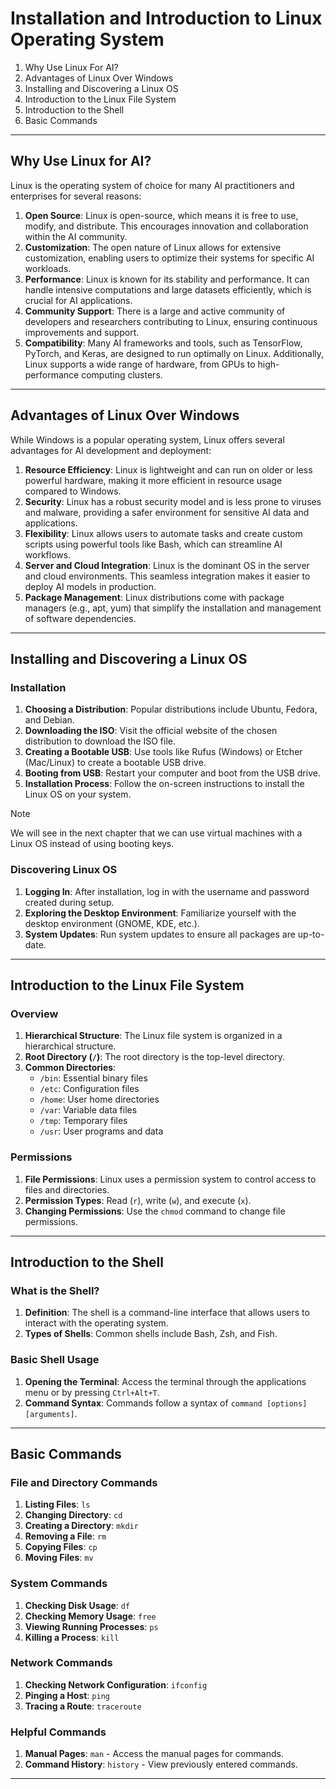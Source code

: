 # Installation and Introduction to Linux Operating System

1. Why Use Linux For AI?
2. Advantages of Linux Over Windows
3. Installing and Discovering a Linux OS
4. Introduction to the Linux File System
5. Introduction to the Shell
6. Basic Commands

---

## Why Use Linux for AI?

Linux is the operating system of choice for many AI practitioners and enterprises for several reasons:

1. **Open Source**: Linux is open-source, which means it is free to use, modify, and distribute. This encourages innovation and collaboration within the AI community.
2. **Customization**: The open nature of Linux allows for extensive customization, enabling users to optimize their systems for specific AI workloads.
3. **Performance**: Linux is known for its stability and performance. It can handle intensive computations and large datasets efficiently, which is crucial for AI applications.
4. **Community Support**: There is a large and active community of developers and researchers contributing to Linux, ensuring continuous improvements and support.
5. **Compatibility**: Many AI frameworks and tools, such as TensorFlow, PyTorch, and Keras, are designed to run optimally on Linux. Additionally, Linux supports a wide range of hardware, from GPUs to high-performance computing clusters.

---

## Advantages of Linux Over Windows

While Windows is a popular operating system, Linux offers several advantages for AI development and deployment:

1. **Resource Efficiency**: Linux is lightweight and can run on older or less powerful hardware, making it more efficient in resource usage compared to Windows.
2. **Security**: Linux has a robust security model and is less prone to viruses and malware, providing a safer environment for sensitive AI data and applications.
3. **Flexibility**: Linux allows users to automate tasks and create custom scripts using powerful tools like Bash, which can streamline AI workflows.
4. **Server and Cloud Integration**: Linux is the dominant OS in the server and cloud environments. This seamless integration makes it easier to deploy AI models in production.
5. **Package Management**: Linux distributions come with package managers (e.g., apt, yum) that simplify the installation and management of software dependencies.

---

## Installing and Discovering a Linux OS

### Installation

1. **Choosing a Distribution**: Popular distributions include Ubuntu, Fedora, and Debian.
2. **Downloading the ISO**: Visit the official website of the chosen distribution to download the ISO file.
3. **Creating a Bootable USB**: Use tools like Rufus (Windows) or Etcher (Mac/Linux) to create a bootable USB drive.
4. **Booting from USB**: Restart your computer and boot from the USB drive.
5. **Installation Process**: Follow the on-screen instructions to install the Linux OS on your system.

> [!NOTE]
>
> We will see in the next chapter that we can use virtual machines with a Linux OS instead of using booting keys.
> 
### Discovering Linux OS

1. **Logging In**: After installation, log in with the username and password created during setup.
2. **Exploring the Desktop Environment**: Familiarize yourself with the desktop environment (GNOME, KDE, etc.).
3. **System Updates**: Run system updates to ensure all packages are up-to-date.

---

## Introduction to the Linux File System

### Overview

1. **Hierarchical Structure**: The Linux file system is organized in a hierarchical structure.
2. **Root Directory (`/`)**: The root directory is the top-level directory.
3. **Common Directories**:
   - `/bin`: Essential binary files
   - `/etc`: Configuration files
   - `/home`: User home directories
   - `/var`: Variable data files
   - `/tmp`: Temporary files
   - `/usr`: User programs and data

### Permissions

1. **File Permissions**: Linux uses a permission system to control access to files and directories.
2. **Permission Types**: Read (`r`), write (`w`), and execute (`x`).
3. **Changing Permissions**: Use the `chmod` command to change file permissions.

---

## Introduction to the Shell

### What is the Shell?

1. **Definition**: The shell is a command-line interface that allows users to interact with the operating system.
2. **Types of Shells**: Common shells include Bash, Zsh, and Fish.

### Basic Shell Usage

1. **Opening the Terminal**: Access the terminal through the applications menu or by pressing `Ctrl+Alt+T`.
2. **Command Syntax**: Commands follow a syntax of `command [options] [arguments]`.

---

## Basic Commands

### File and Directory Commands

1. **Listing Files**: `ls`
2. **Changing Directory**: `cd`
3. **Creating a Directory**: `mkdir`
4. **Removing a File**: `rm`
5. **Copying Files**: `cp`
6. **Moving Files**: `mv`

### System Commands

1. **Checking Disk Usage**: `df`
2. **Checking Memory Usage**: `free`
3. **Viewing Running Processes**: `ps`
4. **Killing a Process**: `kill`

### Network Commands

1. **Checking Network Configuration**: `ifconfig`
2. **Pinging a Host**: `ping`
3. **Tracing a Route**: `traceroute`

### Helpful Commands

1. **Manual Pages**: `man` - Access the manual pages for commands.
2. **Command History**: `history` - View previously entered commands.

---
